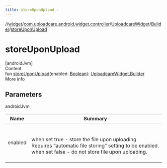 ```yaml
---
title: storeUponUpload -
---
```

//[widget](../../../index.md)/[com.uploadcare.android.widget.controller](../../index.md)/[UploadcareWidget](../index.md)/[Builder](index.md)/[storeUponUpload](store-upon-upload.md)



# storeUponUpload  
[androidJvm]  
Content  
fun [storeUponUpload](store-upon-upload.md)(enabled: [Boolean](https://kotlinlang.org/api/latest/jvm/stdlib/kotlin/-boolean/index.html)): [UploadcareWidget.Builder](index.md)  
More info  


## Parameters  
  
androidJvm  
  
|  Name|  Summary| 
|---|---|
| <a name="com.uploadcare.android.widget.controller/UploadcareWidget.Builder/storeUponUpload/#kotlin.Boolean/PointingToDeclaration/"></a>enabled| <a name="com.uploadcare.android.widget.controller/UploadcareWidget.Builder/storeUponUpload/#kotlin.Boolean/PointingToDeclaration/"></a><br><br>when set true - store the file upon uploading. Requires “automatic file storing” setting to be enabled.     when set false - do not store file upon uploading.<br><br>
  
  



